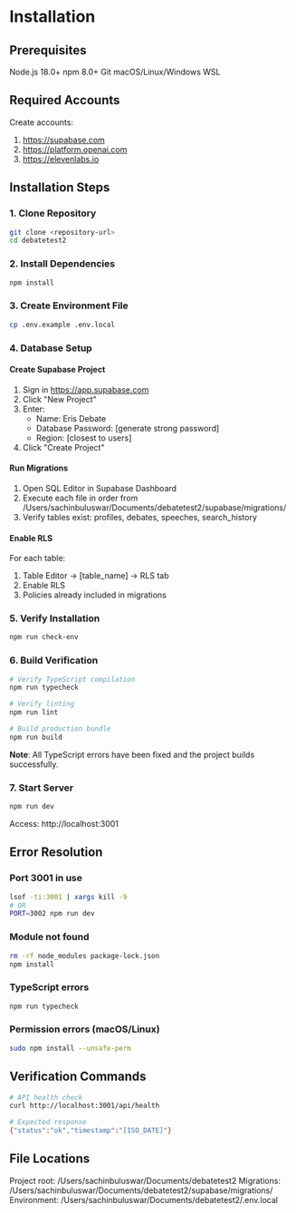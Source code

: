 # Installation

## Prerequisites
Node.js 18.0+
npm 8.0+
Git
macOS/Linux/Windows WSL

## Required Accounts
Create accounts:
1. https://supabase.com
2. https://platform.openai.com
3. https://elevenlabs.io

## Installation Steps

### 1. Clone Repository
```bash
git clone <repository-url>
cd debatetest2
```

### 2. Install Dependencies
```bash
npm install
```

### 3. Create Environment File
```bash
cp .env.example .env.local
```

### 4. Database Setup

#### Create Supabase Project
1. Sign in https://app.supabase.com
2. Click "New Project"
3. Enter:
   - Name: Eris Debate
   - Database Password: [generate strong password]
   - Region: [closest to users]
4. Click "Create Project"

#### Run Migrations
1. Open SQL Editor in Supabase Dashboard
2. Execute each file in order from /Users/sachinbuluswar/Documents/debatetest2/supabase/migrations/
3. Verify tables exist: profiles, debates, speeches, search_history

#### Enable RLS
For each table:
1. Table Editor → [table_name] → RLS tab
2. Enable RLS
3. Policies already included in migrations

### 5. Verify Installation
```bash
npm run check-env
```

### 6. Build Verification
```bash
# Verify TypeScript compilation
npm run typecheck

# Verify linting
npm run lint

# Build production bundle
npm run build
```

**Note**: All TypeScript errors have been fixed and the project builds successfully.

### 7. Start Server
```bash
npm run dev
```
Access: http://localhost:3001

## Error Resolution

### Port 3001 in use
```bash
lsof -ti:3001 | xargs kill -9
# OR
PORT=3002 npm run dev
```

### Module not found
```bash
rm -rf node_modules package-lock.json
npm install
```

### TypeScript errors
```bash
npm run typecheck
```

### Permission errors (macOS/Linux)
```bash
sudo npm install --unsafe-perm
```

## Verification Commands
```bash
# API health check
curl http://localhost:3001/api/health

# Expected response
{"status":"ok","timestamp":"[ISO_DATE]"}
```

## File Locations
Project root: /Users/sachinbuluswar/Documents/debatetest2
Migrations: /Users/sachinbuluswar/Documents/debatetest2/supabase/migrations/
Environment: /Users/sachinbuluswar/Documents/debatetest2/.env.local